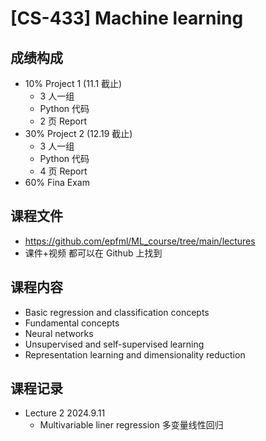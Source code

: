 # [CS-433] Machine learning

## 成绩构成

- 10% Project 1 (11.1 截止)
  - 3 人一组
  - Python 代码
  - 2 页 Report
- 30% Project 2 (12.19 截止)
  - 3 人一组
  - Python 代码
  - 4 页 Report
- 60% Fina Exam


## 课程文件
- https://github.com/epfml/ML_course/tree/main/lectures  
- 课件+视频 都可以在 Github 上找到


## 课程内容
- Basic regression and classification concepts 
- Fundamental concepts 
- Neural networks
- Unsupervised and self-supervised learning
- Representation learning and dimensionality reduction


## 课程记录
- Lecture 2 2024.9.11
  - Multivariable liner regression 多变量线性回归



